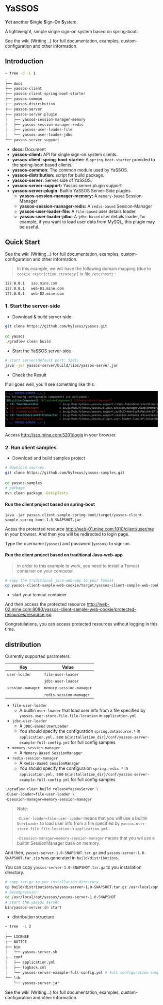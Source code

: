# YaSSOS

**Y**et **a**nother **S**ingle **S**ign-**O**n **S**ystem.

A lightweight, simple single sign-on system based on spring-boot.

See the wiki (Writing…)  for full documentation, examples, custom-configuration and other information.

## Introduction

```sh
~ tree -d -L 1
.
├── docs
├── yassos-client
├── yassos-client-spring-boot-starter
├── yassos-common
├── yassos-distribution
├── yassos-server
├── yassos-server-plugin
│   ├── yassos-session-manager-memory
│   ├── yassos-session-manager-redis
│   ├── yassos-user-loader-file
│   └── yassos-user-loader-jdbc
└── yassos-server-support
```

- **docs:** Document
- **yassos-client:** API for single sign-on system clients.
- **yassos-client-spring-boot-starter:** A `spring-boot-starter`  provided to the spring-boot based clients.
- **yassos-common:** The common module used by YaSSOS.
- **yassos-distribution:** script for build package.
- **yassos-server:** Server side of YaSSOS.
- **yassos-server-support:** Yassos server plugin support
- **yassos-server-plugin:** Builtin YaSSOS Server-Side plugins
  - **yassos-session-manager-memory:** A `memory-based` Session-Manager
  - **yassos-session-manager-redis:** A `redis-based` Session-Manager
  - **yassos-user-loader-file:** A `file-based` user details loader
  - **yassos-user-loader-jdbc:** A `jdbc-based` user details loader, for example, if you want to load user data from MySQL, this plugin may be useful.

## Quick Start

See the wiki (Writing…)  for full documentation, examples, custom-configuration and other information.

> In this example, we will have the following domain mapping (due to `cookie restriction strategy` )  in file `/etc/hosts` :

```sh
127.0.0.1	sso.mine.com
127.0.0.1	web-01.mine.com
127.0.0.1	web-02.mine.com
```

### 1. Start the server-side

- Download & build  server-side

```sh
git clone https://github.com/hylexus/yassos.git

cd yassos
./gradlew clean build
```

- Start the YaSSOS server-side

```sh
# start server(default port: 5201)
java -jar yassos-server/build/libs/yassos-server.jar
```

- Check the Result

If all goes well, you'll see something like this:

![yassos-server-output](docs/images/yassos-server-statistics.png)

Access http://sso.mine.com:5201/login in your browser.

### 2. Run client samples

- Download and build samples project

```sh
# download sources
git clone https://github.com/hylexus/yassos-samples.git

cd yassos-samples
# package
mvn clean package -DskipTests
```

#### Run the client project based on spring-boot

```
java -jar yassos-client-sample-spring-boot/target/yassos-client-sample-spring-boot-1.0-SNAPSHOT.jar
```

Acess the protected resource http://web-01.mine.com:1010/client/user/me in your browser. And then you will be redirected to login page.

Type the username (`yassos`)  and password (`yassos`) to sign-on.

#### Run the client project based on traditional Java-web-app

> In order to this example to work, you need to install a Tomcat container on your computer.

```sh
# copy the traditional java-web-app to your Tomcat 
cp yassos-client-sample-web-cookie/target/yassos-client-sample-web-cookie.war /path/to/apache-tomcat-8.5.41/webapps
```

- start your tomcat container 

And then access the protected resource http://web-02.mine.com:8080/yassos-client-sample-web-cookie/protected-resources/resource.jsp .

Congratulations, you can access protected resources without logging in this time.



## distribution

Currently supported parameters:

| Key               | Value                    |
| ----------------- | ------------------------ |
| `user-loader`     | `file-user-loader`       |
|                   | `jdbc-user-loader`       |
| `session-manager` | `memory-session-manager` |
|                   | `redis-session-manager`  |

- `file-user-loader`
  - A builtin `user-loader` that load user info from a file specified by `yassos.user-store.file.file-location` in `application.yml` 
- `jdbc-user-loader`
  - A `JDBC-Based` `UserLoader`
  - You should specify the  configuration `spring.datasource.*` in `application.yml`，see `${installation_dir}/conf/yassos-server-example-full-config.yml` for full config samples
- `memory-session-manager`
  - A `Memory-Based SessionManager`
- `redis-session-manager`
  - A `Redis-Based SessionManager`
  - You should specify the configuraion `spring.redis.*` in  `application.yml`，see `${installation_dir}/conf/yassos-server-example-full-config.yml` for full config samples

```sh
./gradlew clean build releaseYassosServer \
-Duser-loader=file-user-loader \
-Dsession-manager=memory-session-manager
```

> Note:
>
> `-Duser-loader=file-user-loader` means that you will use a builtin `UserLoader` to load user info from a file  specified by `yassos.user-store.file.file-location` in `application.yml` .
>
> `-Dsession-manager=memory-session-manager` means that you wil use a builtin SessionManager base on memory.



And then, `yassos-server-1.0-SNAPSHOT.tar.gz` and `yassos-server-1.0-SNAPSHOT.tar.zip` was generated in `build/distributions`.



You can copy `yassos-server-1.0-SNAPSHOT.tar.gz` to you installation directory. 

```sh
# copy tar.gz to you installation directory
cp build/distributions/yassos-server-1.0-SNAPSHOT.tar.gz /usr/local/opt/yassos
# Decompression
cd /usr/local/opt/yassos/yassos-server-1.0-SNAPSHOT
# start the yassos server
bin/yassos-server.sh start
```

- distribution structure

```sh
~ tree  -L 2
.
├── LICENSE
├── NOTICE
├── bin
│   └── yassos-server.sh
├── conf
│   ├── application.yml
│   ├── logback.xml
│   └── yassos-server-example-full-config.yml # full configuration samples
└── lib
    └── yassos-server.jar
```



See the wiki (Writing…)  for full documentation, examples, custom-configuration and other information.